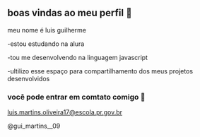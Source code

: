 ## boas vindas ao meu perfil 💙

meu nome é luis guilherme 

-estou estudando na alura

-tou me desenvolvendo na linguagem javascript

-ultilizo esse espaço para compartilhamento dos meus projetos desenvolvidos

### você pode entrar em comtato comigo 📧

luis.martins.oliveira17@escola.pr.gov.br

@gui_martins__09
